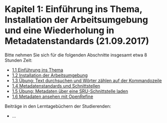 # Kapitel 1: Einführung ins Thema, Installation der Arbeitsumgebung und eine Wiederholung in Metadatenstandards \(21.09.2017\)

Bitte nehmen Sie sich für die folgenden Abschnitte insgesamt etwa 8 Stunden Zeit:

* [1.1 Einführung ins Thema](/kapitel-1/11-einfuhrung-ins-thema.md)
* [1.2 Installation der Arbeitsumgebung](/kapitel-1/12-installation-der-arbeitsumgebung.md)
* [1.3 Übung: Text durchsuchen und Wörter zählen auf der Kommandozeile](/kapitel-1/13-ubung-text-durchsuchen-und-worter-zahlen-auf-der-kommandozeile.md)
* [1.4 Metadatenstandards und Schnittstellen](/kapitel-1/14-metadatenstandards-und-schnittstellen.md)
* [1.5 Übung: Metadaten über eine SRU-Schnittstelle laden](/kapitel-1/15-ubung-metadaten-uber-eine-sru-schnittstelle-laden.md)
* [1.6 Metadaten ansehen mit OpenRefine](/kapitel-1/16-metadaten-ansehen-mit-openrefine.md)

Beiträge in den Lerntagebüchern der Studierenden:

* ...



